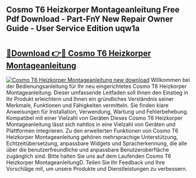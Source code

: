 ## Cosmo T6 Heizkorper Montageanleitung Free Pdf Download - Part-FnY New Repair Owner Guide - User Service Edition uqw1a

# <h2><a href="http://df6gn4.blite.top/?on=Cosmo+T6+Heizkorper+Montageanleitung">🔗Download 👉🔴 Cosmo T6 Heizkorper Montageanleitung</a></h2>

[![Cosmo T6 Heizkorper Montageanleitung new download](https://i.imgur.com/lujVjoI.png)](http://df6gn4.blite.top/?on=Cosmo+T6+Heizkorper+Montageanleitung)
Willkommen bei der Bedienungsanleitung für Ihr neu eingerichtetes Cosmo T6 Heizkorper Montageanleitung. Dieser umfassende Leitfaden soll Ihnen den Einstieg in Ihr Produkt erleichtern und Ihnen ein gründliches Verständnis seiner Merkmale, Funktionen und Fähigkeiten vermitteln. Sie finden klare Anweisungen für Installation, Verwendung, Wartung und Fehlerbehebung. Kompatibel mit einer Vielzahl von Geräten Dieses Cosmo T6 Heizkorper Montageanleitung lässt sich nahtlos in eine Vielzahl von Geräten und Plattformen integrieren. Zu den erweiterten Funktionen von Cosmo T6 Heizkorper Montageanleitung gehören mehrsprachige Unterstützung, Echtzeitübersetzung, anpassbare Widgets und Spracherkennung, die alle über die benutzerfreundliche und anpassbare Benutzeroberfläche zugänglich sind. Bitte halten Sie uns auf dem Laufenden Cosmo T6 Heizkorper MontageanleitungD. Teilen Sie Ihr Feedback und Ihre Vorschläge mit, um unsere Produkte und Dienstleistungen zu verbessern.
